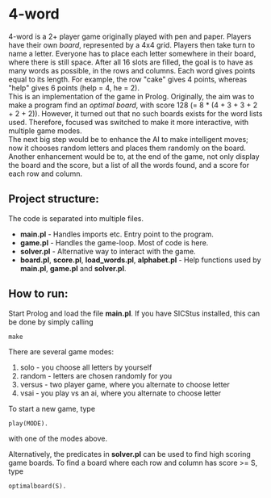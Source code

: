 # 4-word

4-word is a 2+ player game originally played with pen and paper. Players have their own _board_, represented by a 4x4 grid. Players then take turn to name a letter. Everyone has to place each letter somewhere in their board, where there is still space. After all 16 slots are filled, the goal is to have as many words as possible, in the rows and columns. Each word gives points equal to its length. For example, the row "cake" gives 4 points, whereas "help" gives 6 points (help = 4, he = 2).  
This is an implementation of the game in Prolog. Originally, the aim was to make a program find an _optimal board_, with score 128 (= 8 * (4 + 3 + 3 + 2 + 2 + 2)). However, it turned out that no such boards exists for the word lists used. Therefore, focused was switched to make it more interactive, with multiple game modes.  
The next big step would be to enhance the AI to make intelligent moves; now it chooses random letters and places them randomly on the board.  
Another enhancement would be to, at the end of the game, not only display the board and the score, but a list of all the words found, and a score for each row and column.

## Project structure:

The code is separated into multiple files.
* **main.pl** - Handles imports etc. Entry point to the program.
* **game.pl** - Handles the game-loop. Most of code is here.
* **solver.pl** - Alternative way to interact with the game.
* **board.pl**, **score.pl**, **load_words.pl**, **alphabet.pl** - Help functions used by **main.pl**, **game.pl** and **solver.pl**.

## How to run:

Start Prolog and load the file **main.pl**. If you have SICStus installed, this can be done by simply calling

    make

There are several game modes:
1. solo - you choose all letters by yourself
2. random - letters are chosen randomly for you
3. versus - two player game, where you alternate to choose letter
4. vsai - you play vs an ai, where you alternate to choose letter

To start a new game, type 

    play(MODE).

with one of the modes above.

Alternatively, the predicates in **solver.pl** can be used to find high scoring game boards. To find a board where each row and column has score >= S, type
	
	optimalboard(S).
